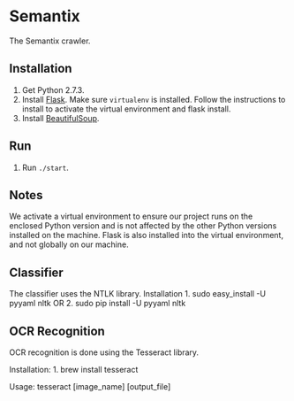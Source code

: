Semantix
========

The Semantix crawler.

Installation
------------

1. Get Python 2.7.3.
2. Install [Flask](http://flask.pocoo.org/docs/installation/ "Flask"). Make sure `virtualenv` is 
installed. Follow the instructions to install to activate the virtual environment and flask install.
3. Install [BeautifulSoup](http://www.crummy.com/software/BeautifulSoup/bs4/doc/ "BeautifulSoup").

Run
---

1. Run `./start`.

Notes
-----

We activate a virtual environment to ensure our project runs on the enclosed Python version and is 
not affected by the other Python versions installed on the machine. Flask is also installed into 
the virtual environment, and not globally on our machine.

Classifier
----------

The classifier uses the NTLK library. 
Installation
	1. sudo easy_install -U pyyaml nltk OR
	2. sudo pip install -U pyyaml nltk

OCR Recognition
---------------

OCR recognition is done using the Tesseract library.

Installation:
	1. brew install tesseract

Usage:
	tesseract [image_name] [output_file]
